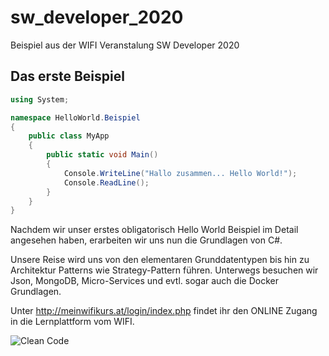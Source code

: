 # sw_developer_2020
Beispiel aus der WIFI Veranstalung SW Developer 2020

## Das erste Beispiel

```C#
using System;

namespace HelloWorld.Beispiel
{
	public class MyApp
	{
		public static void Main()
		{
			Console.WriteLine("Hallo zusammen... Hello World!");
			Console.ReadLine();
		}
	}	
}
```
Nachdem wir unser erstes obligatorisch Hello World Beispiel im Detail angesehen haben, erarbeiten wir uns nun die Grundlagen von C#.

Unsere Reise wird uns von den elementaren Grunddatentypen bis hin zu Architektur Patterns wie Strategy-Pattern führen. Unterwegs besuchen wir Json, MongoDB, Micro-Services und evtl. sogar auch die Docker Grundlagen.

Unter http://meinwifikurs.at/login/index.php findet ihr den ONLINE Zugang in die Lernplattform vom WIFI.

![Clean Code](https://github.com/atillakati/sw_developer_2020_Atilla/blob/main/docs/CC_Prinzipien.jpg)

